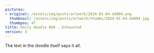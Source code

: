 ```yaml
---
pictures:
- original: /assets/img/posts/artwork/2024-01-04-dd004.png
  thumbnail: /assets/img/posts/artwork/thumbs/2024-01-04-dd004.jpg
  thumbpos: 47
title: Daily doodle 004 - Exhausted
version: 3
---
```

The text in the doodle itself says it all.
